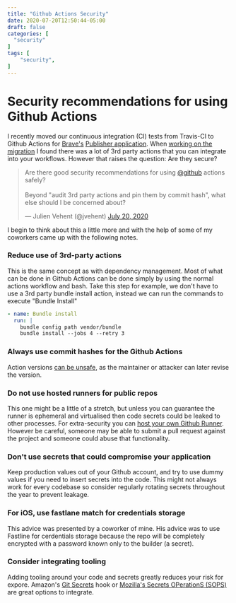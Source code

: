 ```yaml
---
title: "Github Actions Security"
date: 2020-07-20T12:50:44-05:00
draft: false
categories: [
  "security"
]
tags: [
    "security",
]
---
```


# Security recommendations for using Github Actions

I recently moved our continuous integration (CI) tests from Travis-CI to Github Actions for [Brave's](http://brave.com/) [Publisher application](https://github.com/brave-intl/publishers). When [working on the migration](https://github.com/brave-intl/publishers/pull/2784) I found there was a lot of 3rd party actions that you can integrate into your workflows. However that raises the question: Are they secure?

<blockquote class="twitter-tweet"><p lang="en" dir="ltr">Are there good security recommendations for using <a href="https://twitter.com/github?ref_src=twsrc%5Etfw">@github</a> actions safely?<br><br>Beyond &quot;audit 3rd party actions and pin them by commit hash&quot;, what else should I be concerned about?</p>&mdash; Julien Vehent (@jvehent) <a href="https://twitter.com/jvehent/status/1285246296702562305?ref_src=twsrc%5Etfw">July 20, 2020</a></blockquote> <script async src="https://platform.twitter.com/widgets.js" charset="utf-8"></script>


I begin to think about this a little more and with the help of some of my coworkers came up with the following notes.

### Reduce use of 3rd-party actions

This is the same concept as with dependency management. Most of what can be done in Github Actions can be done simply by using the normal actions workflow and bash. Take this step for example, we don't have to use a 3rd party bundle install action, instead we can run the commands to execute "Bundle Install"

```yml
- name: Bundle install
  run: |
    bundle config path vendor/bundle
    bundle install --jobs 4 --retry 3
```


### Always use commit hashes for the Github Actions

Action versions [can be unsafe](https://julienrenaux.fr/2019/12/20/github-actions-security-risk/), as the maintainer or attacker can later revise the version.

### Do not use hosted runners for public repos

This one might be a little of a stretch, but unless you can guarantee the runner is ephemeral and virtualised then code secrets could be leaked to other processes. For extra-security you can [host your own Github Runner](https://docs.github.com/en/actions/hosting-your-own-runners/about-self-hosted-runners). However be careful, someone may be able to submit a pull request against the project and someone could abuse that functionality.

### Don't use secrets that could compromise your application

Keep production values out of your Github account, and try to use dummy values if you need to insert secrets into the code. This might not always work for every codebase so consider regularly rotating secrets throughout the year to prevent leakage.

### For iOS, use fastlane match for credentials storage

This advice was presented by a coworker of mine. His advice was to use Fastline for cerdentials storage because the repo will be completely encrypted with a password known only to the builder (a secret).

### Consider integrating tooling

Adding tooling around your code and secrets greatly reduces your risk for expore. Amazon's [Git Secrets](https://github.com/awslabs/git-secrets) hook or [Mozilla's Secrets OPerationS (SOPS)](https://github.com/mozilla/sops) are great options to integrate.
